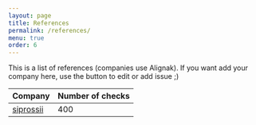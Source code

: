 ```yaml
---
layout: page
title: References
permalink: /references/
menu: true
order: 6
---
```


This is a list of references (companies use Alignak).
If you want add your company here, use the button to edit or add issue ;)


| Company                                                  | Number of checks |
|----------------------------------------------------------|------------------|
| [siprossii](https://www.siprossii.com)                   | 400              |



  
 

